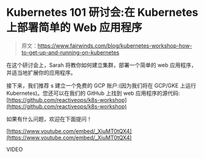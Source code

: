 # Kubernetes 101 研讨会:在 Kubernetes 上部署简单的 Web 应用程序

> 原文：<https://www.fairwinds.com/blog/kubernetes-workshop-how-to-get-up-and-running-on-kubernetes>

 在这个研讨会上，Sarah 将教你如何建立集群，部署一个简单的 web 应用程序，并适当地扩展你的应用程序。

接下来，我们推荐 s 建立一个免费的 GCP 账户:(因为我们将在 GCP/GKE 上运行 Kubernetes)。您还可以在我们的 GitHub 上找到 web 应用程序的源代码:[https://github.com/reactiveops/k8s-workshop](https://github.com/reactiveops/k8s-workshop)

如果有什么问题，欢迎在下面提问！

[https://www.youtube.com/embed/_XiuMT0tQX4](https://www.youtube.com/embed/_XiuMT0tQX4)

VIDEO